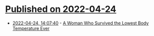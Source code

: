 # [Published on 2022-04-24](index.md)

* [2022-04-24, 14:07:40](https://news.ycombinator.com/item?id=31144130) - [A Woman Who Survived the Lowest Body Temperature Ever](https://www.atlasobscura.com/articles/the-woman-who-survived-the-lowest-body-temperature-ever)
